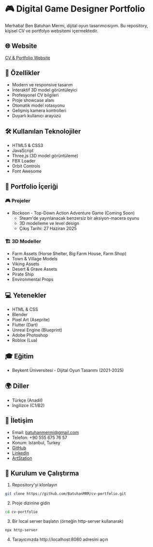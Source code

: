 # 🎮 Digital Game Designer Portfolio

Merhaba! Ben Batuhan Mermi, dijital oyun tasarımcısıyım. Bu repository, kişisel CV ve portfolyo websitemi içermektedir.

## 🌐 Website
[CV & Portfolio Website](http://localhost:3000)

## 🎯 Özellikler
- Modern ve responsive tasarım
- İnteraktif 3D model görüntüleyici
- Profesyonel CV bilgileri
- Proje showcase alanı
- Otomatik model rotasyonu
- Gelişmiş kamera kontrolleri
- Duyarlı kullanıcı arayüzü

## 🛠 Kullanılan Teknolojiler
- HTML5 & CSS3
- JavaScript
- Three.js (3D model görüntüleme)
- FBX Loader
- Orbit Controls
- Font Awesome

## 💼 Portfolio İçeriği
### 🎮 Projeler
- Rockoon - Top-Down Action Adventure Game (Coming Soon)
  - Steam'de yayınlanacak benzersiz bir aksiyon-macera oyunu
  - 3D modelleme ve level design
  - Çıkış Tarihi: 27 Haziran 2025

### 🏗 3D Modeller
- Farm Assets (Horse Shelter, Big Farm House, Farm Shop)
- Town & Village Models
- Viking Assets
- Desert & Grave Assets
- Pirate Ship
- Environmental Props

## 💻 Yetenekler
- HTML & CSS
- Blender
- Pixel Art (Aseprite)
- Flutter (Dart)
- Unreal Engine (Blueprint)
- Adobe Photoshop
- Roblox (Lua)

## 🎓 Eğitim
- Beykent Üniversitesi - Dijital Oyun Tasarımı (2021-2025)

## 🌍 Diller
- Türkçe (Anadil)
- İngilizce (C1/B2)

## 🤝 İletişim
- Email: batuhanmermi@gmail.com
- Telefon: +90 555 675 76 57
- Konum: Istanbul, Turkey
- [GitHub](https://github.com/BatuhanMRM)
- [LinkedIn](https://www.linkedin.com/in/batuhan-mermi-85886130b/)
- [ArtStation](https://www.artstation.com/batuhanmermi)

## 🔧 Kurulum ve Çalıştırma
1. Repository'yi klonlayın
```bash
git clone https://github.com/BatuhanMRM/cv-portfolio.git
```
2. Proje dizinine gidin
```bash
cd cv-portfolio
```
3. Bir local server başlatın (örneğin http-server kullanarak)
```bash
npx http-server
```
4. Tarayıcınızda http://localhost:8080 adresini açın
